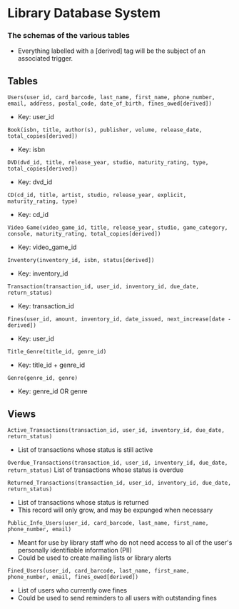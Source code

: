 # Library Database System

### The schemas of the various tables

 - Everything labelled with a [derived] tag will be the subject of an associated trigger.

## Tables

`Users(user_id, card_barcode, last_name, first_name, phone_number, email, address, postal_code, date_of_birth, fines_owed[derived])`
 - Key: user_id

`Book(isbn, title, author(s), publisher, volume, release_date, total_copies[derived])`
 - Key: isbn

`DVD(dvd_id, title, release_year, studio, maturity_rating, type, total_copies[derived])`
 - Key: dvd_id

`CD(cd_id, title, artist, studio, release_year, explicit, maturity_rating, type)`
 - Key: cd_id

`Video_Game(video_game_id, title, release_year, studio, game_category, console, maturity_rating, total_copies[derived])`
 - Key: video_game_id

`Inventory(inventory_id, isbn, status[derived])`
 - Key: inventory_id

`Transaction(transaction_id, user_id, inventory_id, due_date, return_status)`
 - Key: transaction_id

`Fines(user_id, amount, inventory_id, date_issued, next_increase[date - derived])`
 - Key: user_id

`Title_Genre(title_id, genre_id)`
 - Key: title_id + genre_id

`Genre(genre_id, genre)`
 - Key: genre_id OR genre

## Views

`Active_Transactions(transaction_id, user_id, inventory_id, due_date, return_status)`
 - List of transactions whose status is still active

`Overdue_Transactions(transaction_id, user_id, inventory_id, due_date, return_status)`
List of transactions whose status is overdue

`Returned_Transactions(transaction_id, user_id, inventory_id, due_date, return_status)`
 - List of transactions whose status is returned
 - This record will only grow, and may be expunged when necessary

`Public_Info_Users(user_id, card_barcode, last_name, first_name, phone_number, email)`
 - Meant for use by library staff who do not need access to all of the user's personally identifiable information (PII) 
 - Could be used to create mailing lists or library alerts

`Fined_Users(user_id, card_barcode, last_name, first_name, phone_number, email, fines_owed[derived])`
 - List of users who currently owe fines
 - Could be used to send reminders to all users with outstanding fines

